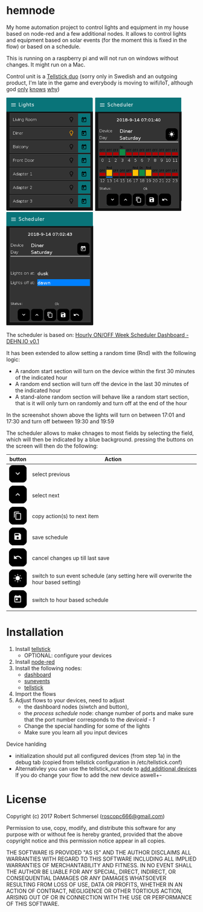 # hemnode
My home automation project to control lights and equipment in my house based
on node-red and a few additional nodes. It allows to control lights and 
equipment based on solar events (for the moment this is fixed in the flow) or
based on a schedule.

This is running on a raspberry pi and will not run on windows without changes. 
It might run on a Mac.

Control unit is a [Tellstick duo](http://telldus.com/produkt/tellstick-duo/) 
(sorry only in Swedish and an outgoing product, I'm late in the game and 
everybody is moving to wifi/IoT, although god 
[only](https://arstechnica.com/information-technology/2017/10/assessing-the-threat-the-reaper-botnet-poses-to-the-internet-what-we-know-now/)
[knows](http://www.businessinsider.com/internet-of-things-security-privacy-2016-8?r=US&IR=T&IR=T) 
[why](https://www.networkworld.com/article/3217664/internet-of-things/how-to-improve-iot-security.html)) 



<img src="screenshots/ui.png" alt="mobile UI" width="230" height="300"/> <img src="screenshots/scheduler.png" alt="scheduler" width="230" height="300"/> <img src="screenshots/sunonoff.png" alt="sun event" width="230" height="300"/>

The scheduler is based on: [Hourly ON/OFF Week Scheduler Dashboard - DEHN.IO v0.1](https://gist.github.com/3b031629c8450d2098dd3183ccf84be4)

It has been extended to allow setting a random time (Rnd) with the following 
logic:
* A random start section will turn on the device within the first 30 minutes
of the indicated hour
* A random end section will turn off the device in the last 30 minutes of 
the indicated hour
* A stand-alone random section will behave like a random start section, that
is it will only turn on randomly and turn off at the end of the hour

In the screenshot shown above the lights will turn on between 17:01 and 17:30 
and turn off between 19:30 and 19:59

The scheduler allows to make chnages to most fields by selecting the field, \
which will then be indicated by a blue background.
pressing the buttons on the screen will then do the following:

| button | Action |
| --- | --- |
| ![down](screenshots/down.png) | select previous |
| ![up](screenshots/up.png) | select next |
| ![copy](screenshots/copy.png) | copy action(s) to next item |
| ![save](screenshots/save.png) | save schedule |
| ![cancel](screenshots/cancel.png) | cancel changes up till last save |
| ![sun](screenshots/sun.png) | switch to sun event schedule (any setting here will overwrite the hour based setting) |
| ![schedule](screenshots/schedule.png) | switch to hour based schedule |

# Installation

1. Install [tellstick](http://telldus.com/resources/)
   - OPTIONAL: configure your devices 
1. Install [node-red](https://nodered.org/docs/getting-started/)
1. Install the following nodes:
   - [dashboard](https://github.com/node-red/node-red-dashboard)
   - [sunevents](https://github.com/freakent/node-red-contrib-sunevents)
   - [tellstick](https://github.com/emiloberg/node-red-contrib-tellstick)
1. Import the flows
1. Adjust flows to your devices, need to adjust 
   - the dashboard nodes (siwtch and button), 
   - the _process schedule_ node: 
change number of ports and make sure that the port number corresponds to the 
_deviceid&nbsp;-&nbsp;1_
   - Change the special handling for some of the lights
   - Make sure you learn all you input devices

Device hanlding 
- initialization should put all configured devices (from step 1a) in the 
debug tab (copied from tellstick configuration in /etc/tellstick.conf)
- Alternativley you can use the tellstick_out node to 
[add additional devices](https://github.com/emiloberg/node-red-contrib-tellstick#configure-devices) 
If you do change your flow to add the new device aswell+-
  
# License

Copyright (c) 2017 Robert Schmersel (roscopc666@gmail.com)

Permission to use, copy, modify, and distribute this software for any
purpose with or without fee is hereby granted, provided that the above
copyright notice and this permission notice appear in all copies.

THE SOFTWARE IS PROVIDED "AS IS" AND THE AUTHOR DISCLAIMS ALL WARRANTIES
WITH REGARD TO THIS SOFTWARE INCLUDING ALL IMPLIED WARRANTIES OF
MERCHANTABILITY AND FITNESS. IN NO EVENT SHALL THE AUTHOR BE LIABLE FOR
ANY SPECIAL, DIRECT, INDIRECT, OR CONSEQUENTIAL DAMAGES OR ANY DAMAGES
WHATSOEVER RESULTING FROM LOSS OF USE, DATA OR PROFITS, WHETHER IN AN
ACTION OF CONTRACT, NEGLIGENCE OR OTHER TORTIOUS ACTION, ARISING OUT OF
OR IN CONNECTION WITH THE USE OR PERFORMANCE OF THIS SOFTWARE.


